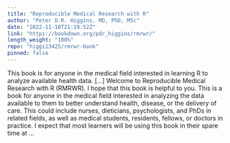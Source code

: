 ```yaml
---
title: "Reproducible Medical Research with R"
author: "Peter D.R. Higgins, MD, PhD, MSc"
date: "2022-11-10T21:19:52Z"
link: "https://bookdown.org/pdr_higgins/rmrwr/"
length_weight: "100%"
repo: "higgi13425/rmrwr-book"
pinned: false
---
```


This book is for anyone in the medical field interested in learning R to analyze available health data. [...] Welcome to Reproducible Medical Research with R (RMRWR).
I hope that this book is helpful to you. This is a book for anyone in the medical field interested in analyzing the data available to them to better understand health, disease, or the delivery of care.
This could include nurses, dieticians, psychologists, and PhDs in related fields, as well as medical students, residents, fellows, or doctors in practice.
I expect that most learners will be using this book in their spare time at ...
